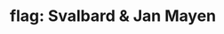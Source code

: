 ---
layout: flags
title: "flag: Svalbard & Jan Mayen"
emoji: flag_svalbard_and_jan_mayen
permalink: 🇸🇯.html
image: assets/img/3moji/flag_svalbard_and_jan_mayen.png
---